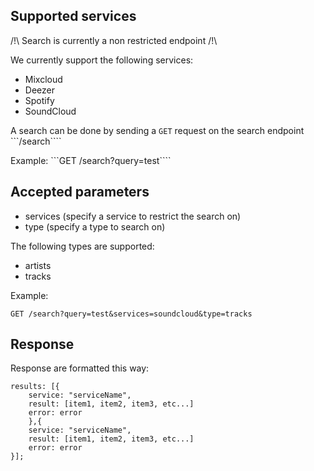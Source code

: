 ## Supported services

/!\ Search is currently a non restricted endpoint /!\

We currently support the following services:
* Mixcloud
* Deezer
* Spotify
* SoundCloud

A search can be done by sending a ```GET``` request on the search endpoint ```/search````

Example:
```GET /search?query=test````

## Accepted parameters

* services (specify a service to restrict the search on)
* type (specify a type to search on)

The following types are supported:

* artists
* tracks

Example:

```GET /search?query=test&services=soundcloud&type=tracks```

## Response

Response are formatted this way:

```
results: [{
    service: "serviceName",
    result: [item1, item2, item3, etc...]
    error: error
    },{
    service: "serviceName",
    result: [item1, item2, item3, etc...]
    error: error
}];
```
